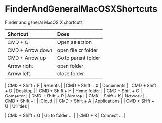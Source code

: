 # FinderAndGeneralMacOSXShortcuts
Finder and general MacOS X shortcuts

| Shortcut        | Does          |
| :------------- | :------------- |
| CMD + O               | Open selection |
| CMD + Arrow down      | open file or folder |
| CMD + Arrow up        | Go to parent folder |
| Arrow right           | open folder |
| Arrow left            | close folder |

| CMD + Shift + F       | Recents |
| CMD + Shift + O       | Documents |
| CMD + Shift + D       | Desktop |
| CMD + Shift + H       | Home folder |
| CMD + Shift + C       | Computer |
| CMD + Shift + R       | Airdrop |
| CMD + Shift + K       | Network |
| CMD + Shift + I       | iCloud |
| CMD + Shift + A       | Applications |
| CMD + Shift + U       | Utilities |

| CMD + Shift + G       | Go to folder ... |
| CMD + K               | Connect ... |
